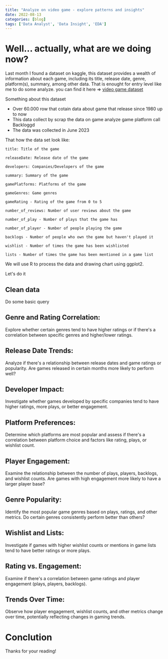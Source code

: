 ```yaml
---
title: "Analyze on video game - explore patterns and insights"
date: 2022-08-13
categories: [blog]
tags: ['Data Analyst', 'Data Insight', 'EDA']
---
```


# Well... actually, what are we doing now?
Last month I found a dataset on kaggle, this dataset provides a wealth of information about each game, including its title, release date, genre, platform(s), summary, among other data. That is enought for entry level like me to do some analyze. you can find it here =>
<a href="https://www.kaggle.com/datasets/matheusfonsecachaves/popular-video-games">video game dataset</a>


Something about this dataset
- Over 60.000 row that cotain data about game that release since 1980 up to now
- This data collect by scrap the data on game analyze game platform call Backloggd
- The data was collected in June 2023

That how the data set look like:

    title: Title of the game

    releaseDate: Release date of the game

    developers: Companies/Developers of the game

    summary: Summary of the game

    gamePlatforms: Platforms of the game

    gameGenres: Game genres

    gameRating - Rating of the game from 0 to 5

    number_of_reviews: Number of user reviews about the game

    number_of_play - Number of plays that the game has

    number_of_player - Number of people playing the game

    backlogs - Number of people who own the game but haven't played it

    wishlist - Number of times the game has been wishlisted

    lists - Number of times the game has been mentioned in a game list

We will use R to process the data and drawing chart using ggplot2. 

Let's do it


## Clean data

Do some basic query

## Genre and Rating Correlation:

Explore whether certain genres tend to have higher ratings or if there's a correlation between specific genres and higher/lower ratings.
## Release Date Trends:

Analyze if there's a relationship between release dates and game ratings or popularity. Are games released in certain months more likely to perform well?
## Developer Impact:

Investigate whether games developed by specific companies tend to have higher ratings, more plays, or better engagement.
## Platform Preferences:

Determine which platforms are most popular and assess if there's a correlation between platform choice and factors like rating, plays, or wishlist count.
## Player Engagement:

Examine the relationship between the number of plays, players, backlogs, and wishlist counts. Are games with high engagement more likely to have a larger player base?
## Genre Popularity:

Identify the most popular game genres based on plays, ratings, and other metrics. Do certain genres consistently perform better than others?
## Wishlist and Lists:

Investigate if games with higher wishlist counts or mentions in game lists tend to have better ratings or more plays.
## Rating vs. Engagement:

Examine if there's a correlation between game ratings and player engagement (plays, players, backlogs).
## Trends Over Time:

Observe how player engagement, wishlist counts, and other metrics change over time, potentially reflecting changes in gaming trends.

# Conclution

Thanks for your reading!